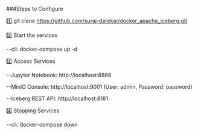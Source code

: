 ###Steps to Configure

1️⃣ git clone https://github.com/suraj-darekar/docker_apache_iceberg.git

2️⃣ Start the services

 --cli: docker-compose up -d

3️⃣ Access Services

 --Jupyter Notebook: http://localhost:8888

 --MinIO Console: http://localhost:9001 (User: admin, Password: password)

 --Iceberg REST API: http://localhost:8181

4️⃣ Stopping Services

 --cli: docker-compose down
